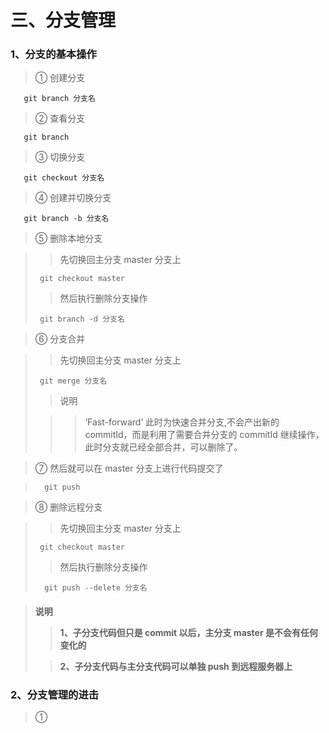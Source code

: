 <h1> 三、分支管理 </h1>
<h3> 1、分支的基本操作</h3>

> ① 创建分支

       git branch 分支名
       
> ② 查看分支

       git branch
   
> ③ 切换分支

       git checkout 分支名
       
> ④ 创建并切换分支

       git branch -b 分支名
       
> ⑤ 删除本地分支

> > 先切换回主分支 master 分支上  
> 
>      git checkout master 
>
> > 然后执行删除分支操作
> 
>      git branch -d 分支名

> ⑥ 分支合并

> > 先切换回主分支 master 分支上  
> 
>      git merge 分支名
>
> > 说明
>
> > > ‘Fast-forward’ 此时为快速合并分支,不会产出新的 commitId，而是利用了需要合并分支的 commitId 继续操作，此时分支就已经全部合并，可以删除了。

>⑦ 然后就可以在 master 分支上进行代码提交了

>       git push 
>

>⑧ 删除远程分支

> > 先切换回主分支 master 分支上  
> 
>      git checkout master 
>
> > 然后执行删除分支操作
> 
>       git push --delete 分支名

> <h4>  说明
>
>>  1、子分支代码但只是 commit 以后，主分支 master 是不会有任何变化的
>
>>  2、子分支代码与主分支代码可以单独 push 到远程服务器上


<h3>2、分支管理的进击</h3>

> ① 









